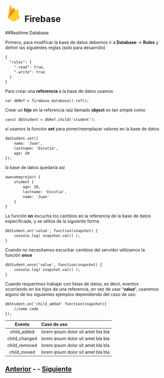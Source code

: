 # ![Firebase logo](imgs/firebase.png) Firebase
##Realtime Database

Primero, para modificar la base de datos debemos ir a **Database** → **Rules** y definir las siguientes reglas (solo para desarrollo)
~~~
{
  "rules": {
    ".read": true,
    ".write": true
  }
}
~~~

Para crear una **referencia** a la base de datos usamos

	var dbRef = firebase.database().ref();
	
Crear un **hijo** en la referencia raíz llamado **object** es tan simple como

	const dbStudent = dbRef.child('student');

si usamos la función **set** para poner/reemplazar valores en la base de datos
~~~
dbStudent.set({
	name: 'Juan',
	lastname: 'Escutia',
	age: 20
});
~~~

la base de datos quedaría así
~~~
awesomeproject {
	student {
		age: 20,
		lastname: 'Escutia',
		name: 'Juan'
	}
}
~~~

La función **on** escucha los cambios en la referencia de la base de datos especificada, y se utiliza de la siguiente forma
~~~
dbStudent.on('value', function(snapshot) {
	console.log( snapshot.val() );
}
~~~
	
Cuando no necesitamos escuchar cambios del servidor utilizamos la función **once**
~~~
dbStudent.once('value', function(snapshot) {
	console.log( snapshot.val() );
}
~~~

Cuando requerimos trabajar con listas de datos, es decir, eventos ocurriendo en los hijos de una referencia, en vez de usar **'value'**, usaremos alguno de los siguientes ejemplos dependiendo del caso de uso 
~~~
dbStudent.on('child_added' function(snapshot){ 
	//some code
});
~~~

| Evento 			| Caso de uso |
| :-------------:		| :------ |
| child_added		| lorem ipsum dolor sit amet bla bla 	|
| child_changed	| lorem ipsum dolor sit amet bla bla 	|
| child_removed	| lorem ipsum dolor sit amet bla bla 	|
| child_moved		| lorem ipsum dolor sit amet bla bla 	|

## [Anterior](page1.md) - - [Siguiente](page3.md)
